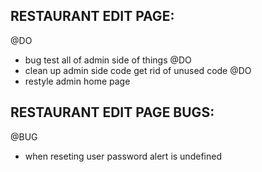 ## RESTAURANT EDIT PAGE:
@DO
- bug test all of admin side of things 
@DO
- clean up admin side code get rid of unused code 
@DO
- restyle admin home page

## RESTAURANT EDIT PAGE BUGS: 
@BUG 
- when reseting user password alert is undefined